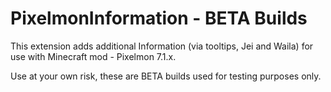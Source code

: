 # PixelmonInformation - BETA Builds
This extension adds additional Information (via tooltips, Jei and Waila) for use with Minecraft mod - Pixelmon 7.1.x.

Use at your own risk, these are BETA builds used for testing purposes only.